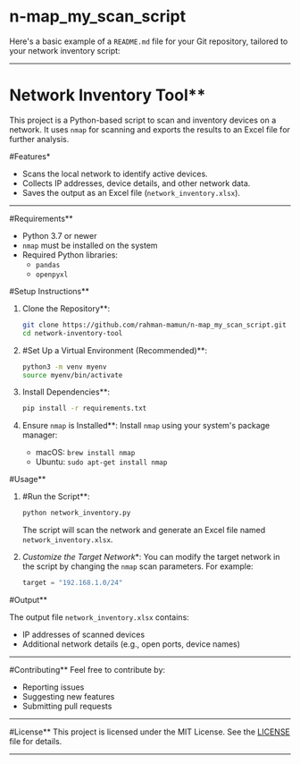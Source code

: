 # n-map_my_scan_script
Here's a basic example of a `README.md` file for your Git repository, tailored to your network inventory script:

---

# Network Inventory Tool**

This project is a Python-based script to scan and inventory devices on a network. It uses `nmap` for scanning and exports the results to an Excel file for further analysis.



#Features*
- Scans the local network to identify active devices.
- Collects IP addresses, device details, and other network data.
- Saves the output as an Excel file (`network_inventory.xlsx`).

---

#Requirements**
- Python 3.7 or newer
- `nmap` must be installed on the system
- Required Python libraries:
  - `pandas`
  - `openpyxl`

#Setup Instructions**

1. Clone the Repository**:
   ```bash
   git clone https://github.com/rahman-mamun/n-map_my_scan_script.git
   cd network-inventory-tool
   ```

2. #Set Up a Virtual Environment (Recommended)**:
   ```bash
   python3 -m venv myenv
   source myenv/bin/activate
   ```

3. Install Dependencies**:
   ```bash
   pip install -r requirements.txt
   ```

4. Ensure `nmap` is Installed**:
   Install `nmap` using your system's package manager:
   - macOS: `brew install nmap`
   - Ubuntu: `sudo apt-get install nmap`


#Usage**

1. #Run the Script**:
   ```bash
   python network_inventory.py
   ```
   The script will scan the network and generate an Excel file named `network_inventory.xlsx`.

2. *Customize the Target Network**:
   You can modify the target network in the script by changing the `nmap` scan parameters. For example:
   ```python
   target = "192.168.1.0/24"
   ```



#Output**

The output file `network_inventory.xlsx` contains:
- IP addresses of scanned devices
- Additional network details (e.g., open ports, device names)

---

#Contributing**
Feel free to contribute by:
- Reporting issues
- Suggesting new features
- Submitting pull requests

---

#License**
This project is licensed under the MIT License. See the [LICENSE](LICENSE) file for details.

---

